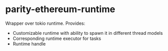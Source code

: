 # parity-ethereum-runtime

Wrapper over tokio runtime. Provides:
- Customizable runtime with ability to spawn it in different thread models
- Corresponding runtime executor for tasks
- Runtime handle
